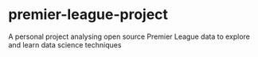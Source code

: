 # premier-league-project
A personal project analysing open source Premier League data to explore and learn data science techniques
